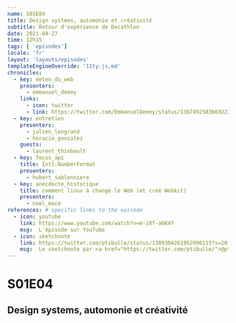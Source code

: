 ```yaml
---
name: S01E04
title: Design systems, automonie et créativité
subtitle: Retour d'expérience de Decathlon
date: 2021-04-27
time: 12h15
tags: [ 'episodes']
locale: 'fr'
layout: 'layouts/episodes'
templateEngineOverride: '11ty.js,md'
chronicles:
  - key: meteo_du_web
    presenters: 
      - emmanuel_demey
    links:
      - icon: twitter
      - link: https://twitter.com/EmmanuelDemey/status/1387492583669223424?s=20
  - key: entretien
    presenters:
      - julien_lengrand
      - horacio_gonzalez
    guests:
      - laurent_thiebault
  - key: focus_api
    title: Intl.NumberFormat
    presenters: 
      - hubert_sablonniere
  - key: anecdocte_historique
    title: comment linux à changé le Web (et créé Webkit)
    presenters:
      - noel_mace
references: # specific links to the episode
  - icon: youtube
    link: https://www.youtube.com/watch?v=m-i8f-a6K4Y
    msg:  L'épisode sur YouTube
  - icon: sketchnote
    link: https://twitter.com/ptibulle/status/1389304261952090115?s=20
    msg:  Le sketchnote par <a href="https://twitter.com/ptibulle/">@ptibulle</a>
---
```


# S01E04

## Design systems, automonie et créativité